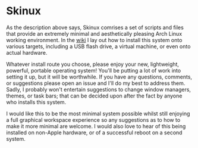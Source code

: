 # Skinux

As the description above says, Skinux comrises a set of scripts and files that provide an extremely minimal and aesthetically pleasing Arch Linux working environment. In the [wiki](https://github.com/zigguratt/skinux/wiki) I lay out how to install this system onto various targets, including a USB flash drive, a virtual machine, or even onto actual hardware.

Whatever install route you choose, please enjoy your new, lightweight, powerful, portable operating system! You'll be putting a lot of work into setting it up, but it will be worthwhile. If you have any questions, comments, or suggestions please open an issue and I'll do my best to address them. Sadly, I probably won't entertain suggestions to change window managers, themes, or task bars; that can be decided upon after the fact by anyone who installs this system.

I would like this to be the most minimal system possible whilst still enjoying a full graphical workspace experience so any suggestions as to how to make it more minimal are welcome. I would also love to hear of this being installed on non-Apple hardware, or of a successful reboot on a second system.
